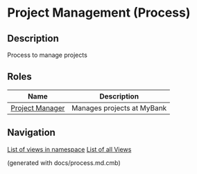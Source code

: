 # Project Management (Process)
## Description
Process to manage projects


## Roles
| Name | Description |
|---|---|
| [Project Manager](../../mybank/project-management/project-manager.md) | Manages projects at MyBank |


## Navigation
[List of views in namespace](./views-in-namespace.md)
[List of all Views](../../views.md)

(generated with docs/process.md.cmb)
